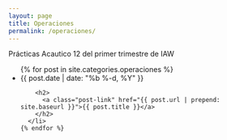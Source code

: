 ```yaml
---
layout: page
title: Operaciones
permalink: /operaciones/
---
```

Prácticas Acautico 12 del primer trimestre de IAW

 <ul class="post-list">
    {% for post in site.categories.operaciones %}
      <li>
        <span class="post-meta">{{ post.date | date: "%b %-d, %Y" }}</span>

        <h2>
          <a class="post-link" href="{{ post.url | prepend: site.baseurl }}">{{ post.title }}</a>
        </h2>
      </li>
    {% endfor %}
  </ul>